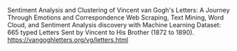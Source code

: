 

Sentiment Analysis and Clustering of Vincent van Gogh's Letters: A Journey Through Emotions and Correspondence
Web Scraping, Text Mining, Word Cloud, and Sentiment Analysis discovery with Machine Learning
Dataset: 665 typed Letters Sent by Vincent to His Brother (1872 to 1890).
https://vangoghletters.org/vg/letters.html
